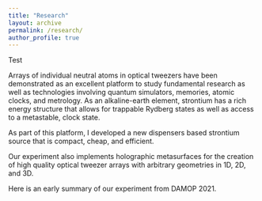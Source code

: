 ```yaml
---
title: "Research"
layout: archive
permalink: /research/
author_profile: true
---
```

Test

Arrays of individual neutral atoms in optical tweezers have been demonstrated as an excellent platform to study fundamental research as well as technologies involving quantum simulators, memories, atomic clocks, and metrology. As an alkaline-earth element, strontium has a rich energy structure that allows for trappable Rydberg states as well as access to a metastable, clock state.

As part of this platform, I developed a new dispensers based strontium source that is compact, cheap, and efficient.

Our experiment also implements holographic metasurfaces for the creation of high quality optical tweezer arrays with arbitrary geometries in 1D, 2D, and 3D.

Here is an early summary of our experiment from DAMOP 2021.
<!-- {% include video id="OBReNUWZpaE" provider="youtube" %} -->
